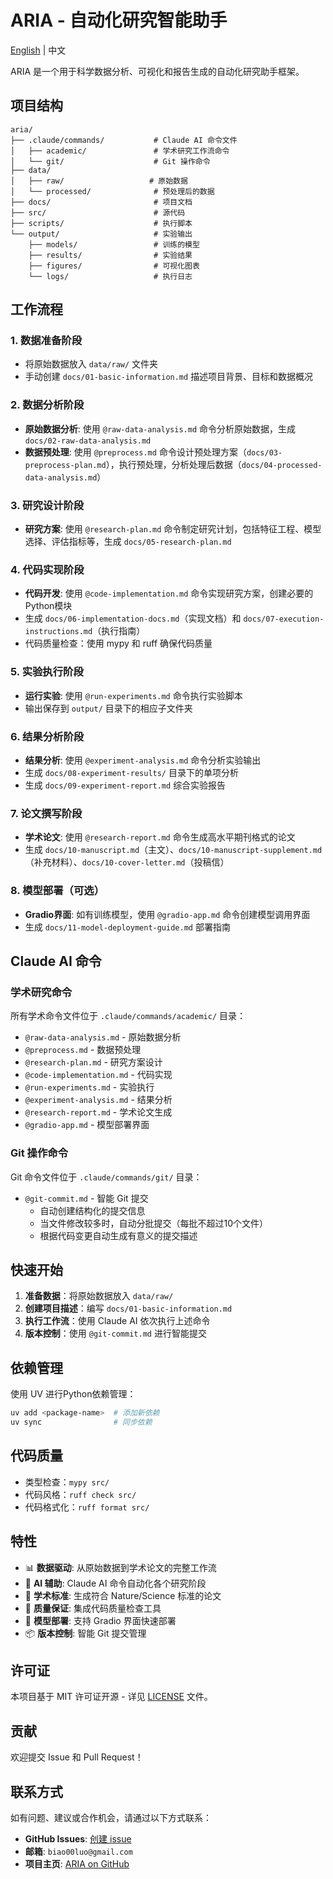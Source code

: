 # ARIA - 自动化研究智能助手

[English](./README.md) | 中文

ARIA 是一个用于科学数据分析、可视化和报告生成的自动化研究助手框架。

## 项目结构

```
aria/
├── .claude/commands/           # Claude AI 命令文件
│   ├── academic/               # 学术研究工作流命令
│   └── git/                    # Git 操作命令
├── data/
│   ├── raw/                   # 原始数据
│   └── processed/              # 预处理后的数据
├── docs/                       # 项目文档
├── src/                        # 源代码
├── scripts/                    # 执行脚本
└── output/                     # 实验输出
    ├── models/                 # 训练的模型
    ├── results/                # 实验结果
    ├── figures/                # 可视化图表
    └── logs/                   # 执行日志
```

## 工作流程

### 1. 数据准备阶段
- 将原始数据放入 `data/raw/` 文件夹
- 手动创建 `docs/01-basic-information.md` 描述项目背景、目标和数据概况

### 2. 数据分析阶段
- **原始数据分析**: 使用 `@raw-data-analysis.md` 命令分析原始数据，生成 `docs/02-raw-data-analysis.md`
- **数据预处理**: 使用 `@preprocess.md` 命令设计预处理方案（`docs/03-preprocess-plan.md`），执行预处理，分析处理后数据（`docs/04-processed-data-analysis.md`）

### 3. 研究设计阶段
- **研究方案**: 使用 `@research-plan.md` 命令制定研究计划，包括特征工程、模型选择、评估指标等，生成 `docs/05-research-plan.md`

### 4. 代码实现阶段
- **代码开发**: 使用 `@code-implementation.md` 命令实现研究方案，创建必要的Python模块
- 生成 `docs/06-implementation-docs.md`（实现文档）和 `docs/07-execution-instructions.md`（执行指南）
- 代码质量检查：使用 mypy 和 ruff 确保代码质量

### 5. 实验执行阶段
- **运行实验**: 使用 `@run-experiments.md` 命令执行实验脚本
- 输出保存到 `output/` 目录下的相应子文件夹

### 6. 结果分析阶段
- **结果分析**: 使用 `@experiment-analysis.md` 命令分析实验输出
- 生成 `docs/08-experiment-results/` 目录下的单项分析
- 生成 `docs/09-experiment-report.md` 综合实验报告

### 7. 论文撰写阶段
- **学术论文**: 使用 `@research-report.md` 命令生成高水平期刊格式的论文
- 生成 `docs/10-manuscript.md`（主文）、`docs/10-manuscript-supplement.md`（补充材料）、`docs/10-cover-letter.md`（投稿信）

### 8. 模型部署（可选）
- **Gradio界面**: 如有训练模型，使用 `@gradio-app.md` 命令创建模型调用界面
- 生成 `docs/11-model-deployment-guide.md` 部署指南

## Claude AI 命令

### 学术研究命令

所有学术命令文件位于 `.claude/commands/academic/` 目录：

- `@raw-data-analysis.md` - 原始数据分析
- `@preprocess.md` - 数据预处理
- `@research-plan.md` - 研究方案设计
- `@code-implementation.md` - 代码实现
- `@run-experiments.md` - 实验执行
- `@experiment-analysis.md` - 结果分析
- `@research-report.md` - 学术论文生成
- `@gradio-app.md` - 模型部署界面

### Git 操作命令

Git 命令文件位于 `.claude/commands/git/` 目录：

- `@git-commit.md` - 智能 Git 提交
  - 自动创建结构化的提交信息
  - 当文件修改较多时，自动分批提交（每批不超过10个文件）
  - 根据代码变更自动生成有意义的提交描述

## 快速开始

1. **准备数据**：将原始数据放入 `data/raw/`
2. **创建项目描述**：编写 `docs/01-basic-information.md`
3. **执行工作流**：使用 Claude AI 依次执行上述命令
4. **版本控制**：使用 `@git-commit.md` 进行智能提交

## 依赖管理

使用 UV 进行Python依赖管理：

```bash
uv add <package-name>  # 添加新依赖
uv sync                # 同步依赖
```

## 代码质量

- 类型检查：`mypy src/`
- 代码风格：`ruff check src/`
- 代码格式化：`ruff format src/`

## 特性

- 📊 **数据驱动**: 从原始数据到学术论文的完整工作流
- 🤖 **AI 辅助**: Claude AI 命令自动化各个研究阶段
- 📝 **学术标准**: 生成符合 Nature/Science 标准的论文
- 🎯 **质量保证**: 集成代码质量检查工具
- 🚀 **模型部署**: 支持 Gradio 界面快速部署
- 📦 **版本控制**: 智能 Git 提交管理

## 许可证

本项目基于 MIT 许可证开源 - 详见 [LICENSE](LICENSE) 文件。

## 贡献

欢迎提交 Issue 和 Pull Request！

## 联系方式

如有问题、建议或合作机会，请通过以下方式联系：

- **GitHub Issues**: [创建 issue](https://github.com/Biaoo/aria/issues)
- **邮箱**: `biao00luo@gmail.com`
- **项目主页**: [ARIA on GitHub](https://github.com/Biaoo/aria)